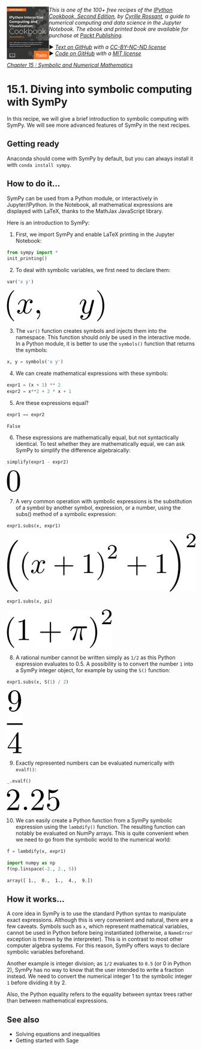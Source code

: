 <a href="https://github.com/ipython-books/cookbook-2nd"><img src="../cover-cookbook-2nd.png" align="left" alt="IPython Cookbook, Second Edition" height="140" /></a> *This is one of the 100+ free recipes of the [IPython Cookbook, Second Edition](https://github.com/ipython-books/cookbook-2nd), by [Cyrille Rossant](http://cyrille.rossant.net), a guide to numerical computing and data science in the Jupyter Notebook. The ebook and printed book are available for purchase at [Packt Publishing](https://www.packtpub.com/big-data-and-business-intelligence/ipython-interactive-computing-and-visualization-cookbook-second-e).*

▶ *[Text on GitHub](https://github.com/ipython-books/cookbook-2nd) with a [CC-BY-NC-ND license](https://creativecommons.org/licenses/by-nc-nd/3.0/us/legalcode)*  
▶ *[Code on GitHub](https://github.com/ipython-books/cookbook-2nd-code) with a [MIT license](https://opensource.org/licenses/MIT)*

[*Chapter 15 : Symbolic and Numerical Mathematics*](./)

# 15.1. Diving into symbolic computing with SymPy

In this recipe, we will give a brief introduction to symbolic computing with SymPy. We will see more advanced features of SymPy in the next recipes.

## Getting ready

Anaconda should come with SymPy by default, but you can always install it with `conda install sympy`.

## How to do it...

SymPy can be used from a Python module, or interactively in Jupyter/IPython. In the Notebook, all mathematical expressions are displayed with LaTeX, thanks to the MathJax JavaScript library.

Here is an introduction to SymPy:

1. First, we import SymPy and enable LaTeX printing in the Jupyter Notebook:

```python
from sympy import *
init_printing()
```

2. To deal with symbolic variables, we first need to declare them:

```python
var('x y')
```

![(x, y)](01_sympy_intro_files/01_sympy_intro_10_0.png)

3. The `var()` function creates symbols and injects them into the namespace. This function should only be used in the interactive mode. In a Python module, it is better to use the `symbols()` function that returns the symbols:

```python
x, y = symbols('x y')
```

4. We can create mathematical expressions with these symbols:

```python
expr1 = (x + 1) ** 2
expr2 = x**2 + 2 * x + 1
```

5. Are these expressions equal?

```python
expr1 == expr2
```

```{output:result}
False
```

6. These expressions are mathematically equal, but not syntactically identical. To test whether they are mathematically equal, we can ask SymPy to simplify the difference algebraically:

```python
simplify(expr1 - expr2)
```

![0](01_sympy_intro_files/01_sympy_intro_18_0.png)

7. A very common operation with symbolic expressions is the substitution of a symbol by another symbol, expression, or a number, using the subs() method of a symbolic expression:

```python
expr1.subs(x, expr1)
```

![Output](01_sympy_intro_files/01_sympy_intro_20_0.png)

```python
expr1.subs(x, pi)
```

![Output](01_sympy_intro_files/01_sympy_intro_21_0.png)

8. A rational number cannot be written simply as `1/2` as this Python expression evaluates to 0.5. A possibility is to convert the number `1` into a SymPy integer object, for example by using the `S()` function:

```python
expr1.subs(x, S(1) / 2)
```

![9/4](01_sympy_intro_files/01_sympy_intro_23_0.png)

9. Exactly represented numbers can be evaluated numerically with `evalf()`:

```python
_.evalf()
```

![2.25000000000000](01_sympy_intro_files/01_sympy_intro_25_0.png)

10. We can easily create a Python function from a SymPy symbolic expression using the `lambdify()` function. The resulting function can notably be evaluated on NumPy arrays. This is quite convenient when we need to go from the symbolic world to the numerical world:

```python
f = lambdify(x, expr1)
```

```python
import numpy as np
f(np.linspace(-2., 2., 5))
```

```{output:result}
array([ 1.,  0.,  1.,  4.,  9.])
```

## How it works...

A core idea in SymPy is to use the standard Python syntax to manipulate exact expressions. Although this is very convenient and natural, there are a few caveats. Symbols such as `x`, which represent mathematical variables, cannot be used in Python before being instantiated (otherwise, a `NameError` exception is thrown by the interpreter). This is in contrast to most other computer algebra systems. For this reason, SymPy offers ways to declare symbolic variables beforehand.

Another example is integer division; as `1/2` evaluates to `0.5` (or 0 in Python 2), SymPy has no way to know that the user intended to write a fraction instead. We need to convert the numerical integer 1 to the symbolic integer `1` before dividing it by 2.

Also, the Python equality refers to the equality between syntax trees rather than between mathematical expressions.

## See also

* Solving equations and inequalities
* Getting started with Sage

